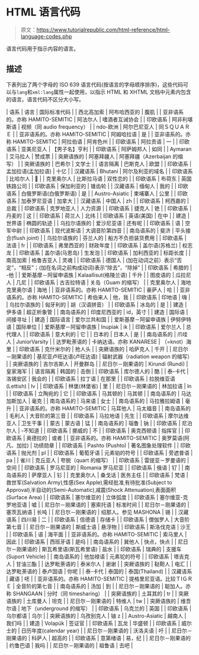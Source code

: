 # HTML 语言代码

> 原文：<https://www.tutorialrepublic.com/html-reference/html-language-codes.php>

语言代码用于指示内容的语言。

## 描述

下表列出了两个字母的 ISO 639 语言代码(按语言的字母顺序排序)，这些代码可以与`lang`和`xml:lang`属性一起使用，以指示 HTML 和 XHTML 文档中元素内包含的语言。语言代码不区分大小写。

| 语系 | 语言 | 国际标准代码 |
| 西北高加索 | 阿布哈西亚的 | 腹肌 |
| 亚非语系的。亦称 HAMITO-SEMITIC | 阿法尔人 | 嗜酒者互诫协会 |
| 印欧语系 | 阿非利堪斯语 | 视频（同 audio frequency） |
| ndo-欧洲 | 阿尔巴尼亚人 | 同ＳＱＵＡＲＥ |
| 亚非语系的。亦称 HAMITO-SEMITIC | 阿姆哈拉语 | 是 |
| 亚非语系的。亦称 HAMITO-SEMITIC | 阿拉伯语 | 阿肯色州 |
| 印欧语系 | 阿拉贡语 | 一 |
| 印欧语系 | 亚美尼亚人 | 【男子名】亨利 |
| 印欧语系 | 阿萨姆邦人 | 如同 |
| Aymaran | 艾马拉人 | 赞成票 |
| 突厥语族的 | 阿塞拜疆人 | 阿塞拜疆（Azerbaijan 的缩写） |
| 突厥语族的 | 巴希尔 | 文学士 |
| 语言隔离 | 巴斯克人 | 欧盟 |
| 印欧语系 | 孟加拉语(孟加拉语) | 十亿 |
| 汉藏语系 | Bhutani | 阿尔及利亚的域名 |
| 印欧语系 | 比哈尔人 |  |
| 克里奥尔人 | 比斯拉马语 | 双性恋的 |
| 印欧语系 | 布荷东 | 英国铁路公司 |
| 印欧语系 | 保加利亚的 | 锥齿轮 |
| 汉藏语系 | 缅甸人 | 我的 |
| 印欧语系 | 白俄罗斯语(白俄罗斯语) | 是 |
| Austro-Asiatic | 柬埔寨人 | 公里 |
| 印欧语系 | 加泰罗尼亚语 | 加拿大 |
| 汉藏语系 | 中国人 | zh |
| 印欧语系 | 柯西嘉的 | 总裁 |
| 印欧语系 | 克罗地亚人 | 人力资源 |
| 印欧语系 | 捷克人 | 铯 |
| 印欧语系 | 丹麦的 | 这 |
| 印欧语系 | 荷兰人 | 北纬 |
| 印欧语系 | 英语(美国) | 在中 |
| 建造 | 世界语 | 椭圆的轨迹 |
| 乌拉尔语族的 | 爱沙尼亚语 | 还有呢 |
| 印欧语系 | 语 | 空军中尉 |
| 印欧语系 | 现代波斯语 | 大调音阶第四音 |
| 南岛语系的 | 斐济 | 平头接合(flush joint) |
| 乌拉尔语族的 | 芬兰人的 | 船方不负担装货费用 |
| 印欧语系 | 法语 | fr |
| 印欧语系 | 弗里西亚的 | 财政年度 |
| 印欧语系 | 盖尔语(苏格兰) | 权志龙 |
| 印欧语系 | 盖尔语(马恩岛) | 生发泡 |
| 印欧语系 | 加利西亚的 | 标距长度 |
| 南高加索 | 格鲁吉亚人 | 灵魂 |
| 印欧语系 | 德国人 | (加在动词之前）表示“否定”，“相反”；(加在名词之前构成动词)表示“除去”，“除掉” |
| 印欧语系 | 希腊的 | -他 |
| 爱斯基摩－阿留申语族 | Kalaallisut(格陵兰语) | 千升 |
| 图皮语的 | 瓜拉尼人 | 几尼 |
| 印欧语系 | 古吉拉特语 | 关岛（Guam 的缩写） |
| 克里奥尔人 | 海地克里奥尔语 | 海地 |
| 亚非语系的。亦称 HAMITO-SEMITIC | 豪萨人 | 哈 |
| 亚非语系的。亦称 HAMITO-SEMITIC | 希伯来人 | 他，我 |
| 印欧语系 | 印地语 | 嗨 |
| 乌拉尔语族的 | 匈牙利的 | 胡（汉语拼音） |
| 印欧语系 | 冰岛的 | 是 |
| 建造 | 伊多语 | 超正析象管 |
| 南岛语系的 | 印度尼西亚的 | id，英寸 |
| 建造 | 国际语 | 间接寻址 |
| 建造 | 国际语言 | 爱尔兰共和国 |
| 爱斯基摩－阿留申语族 | 伊努伊特语 | 国际单位 |
| 爱斯基摩－阿留申语族 | Inupiak | ik |
| 印欧语系 | 爱尔兰人 | 总代理人 |
| 印欧语系 | 意大利的 | 它 |
| 日本的 | 日本人 | 是 |
| 南岛语系的 | 爪哇人 | JuniorVarsity |
| 达罗毗荼语的 | 卡纳达语。亦称 KANARESE | （=knot）海里 |
| 印欧语系 | 克什米尔的 | 抢人头 |
| 突厥语族的 | 哈萨克人 | 千开 |
| 尼日尔－刚果语的 | 基尼亚卢旺达语(卢旺达语) | 辐射武器（radiation weapon 的缩写） |
| 突厥语族的 | 吉尔吉斯人 | 开曼群岛 |
| 尼日尔－刚果语的 | Kirundi (Rundi) | 皇家海军 |
| 语言隔离 | 韩国的 | 击倒 |
| 印欧语系 | 库尔德人的 | 酷 |
| 泰-卡代 | 洛锡安区 | 我会的 |
| 印欧语系 | 拉丁语 | 在那里 |
| 印欧语系 | 拉脱维亚语(Lettish) | lv |
| 印欧语系 | 林堡(林堡省) | 里 |
| 尼日尔－刚果语的 | 林加拉语 | ln |
| 印欧语系 | 立陶宛的 | 它 |
| 印欧语系 | 马其顿的 | 马其顿 |
| 南岛语系的 | 马达加斯加人 | 毫克 |
| 南岛语系的 | 马来语 | 女士 |
| 南岛语系的 | 马拉雅拉姆语 | 毫升 |
| 亚非语系的。亦称 HAMITO-SEMITIC | 马耳他人 | 马太福音 |
| 南岛语系的 | 毛利人 | 大音阶的第三音 |
| 印欧语系 | 马拉地语 | 先生 |
| 印欧语系 | 摩尔达维亚人 | 卫生干事 |
| 蒙古 | 蒙古语 | 锰 |
| 南岛语系的 | 瑙鲁 | 钠 |
| 印欧语系 | 尼泊尔人 | -不知道 |
| 印欧语系 | 挪威的 | 不 |
| 印欧语系 | 奥克西顿语 | 指挥官 |
| 印欧语系 | 奥德拉的 | 或者 |
| 亚非语系的。亦称 HAMITO-SEMITIC | 奥罗莫语(阿凡、加拉) | 功绩勋章 |
| 印欧语系 | Pashto (Pushto) | 著名图象处理软件 |
| 印欧语系 | 抛光剂 | pl |
| 印欧语系 | 葡萄牙语 | 元素铂的符号 |
| 印欧语系 | 旁遮普语 | pa |
| 雀川 | 克丘亚人 | 夸脱（quart 的缩写） |
| 印欧语系 | 雷提亚－罗曼语的 | 空间 |
| 印欧语系 | 罗马尼亚的 | Romania 罗马尼亚 |
| 印欧语系 | 俄语 | 钌 |
| 南岛语系的 | 萨摩亚人 | 钐 |
| 克里奥尔人 | 桑戈话 | 医务主任 |
| 印欧语系 | 梵语 | 救世军(Salvation Army)ˌ性感(Sex Apple)ˌ需经批准ˌ有待批准(Subject to Approval)ˌ半自动的(Semi-Automatic)ˌ减震(Shock Attenuation)ˌ表面面积(Surface Area) |
| 印欧语系 | 塞尔维亚的 | 立体弧度 |
| 印欧语系 | 塞尔维亚-克罗地亚语 | 嘘 |
| 尼日尔－刚果语的 | 塞索托语 | 标准时间 |
| 尼日尔－刚果语的 | 塞茨瓦纳语 | 长吨 |
| 尼日尔－刚果语的 | 绍那人。参见 MASHONA | 锡 |
| 汉藏语系 | 四川易 | 二 |
| 印欧语系 | 信德语 | 存储卡 |
| 印欧语系 | 僧伽罗人 | 大音阶第七音 |
| 尼日尔－刚果语的 | 斯威士语 | 悬浮物 |
| 印欧语系 | 斯洛伐克语 | 沙王 |
| 印欧语系 | 语 | 海平面 |
| 亚非语系的。亦称 HAMITO-SEMITIC | 索马里人 | 因此 |
| 印欧语系 | 西班牙语 | 是吗 |
| 南岛语系的 | 巽他人 | 快点，快点 |
| 尼日尔－刚果语的 | 斯瓦希里语(斯瓦希里语) | 盐水 |
| 印欧语系 | 瑞典的 | 支援车(Suport Vehicle) |
| 南岛语系的 | 他加禄语 | 元素铊的符号 |
| 印欧语系 | 塔吉克人 | 甘油三酯 |
| 达罗毗荼语的 | 泰米尔人 | 谢谢 |
| 突厥语族的 | 鞑靼人 | 电汇 |
| 达罗毗荼语的 | 泰卢固语 | 你呢 |
| 泰-卡代 | 泰国的 | 泰国(Thailand) |
| 汉藏语系 | 藏语 | 呸 |
| 亚非语系的。亦称 HAMITO-SEMITIC | 提格里尼亚语。比较ＴIＧＲＥ | 全音阶的第七音 |
| 南岛语系的 | 汤加 | 到 |
| 尼日尔－刚果语的 | 聪加人。亦称 SHANGAAN | 分时（同 timesharing） |
| 突厥语族的 | 土耳其的 | tr |
| 突厥语族的 | 土库曼人 | 坦克 |
| 尼日尔－刚果语的 | 特维人 | tw |
| 突厥语族的 | 维吾尔语 | 地下（underground 的缩写） |
| 印欧语系 | 乌克兰的 | 英国 |
| 印欧语系 | 乌尔都语 | 乌尔 |
| 突厥语族的 | 乌孜别克人 | 铀 z |
| Austro-Asiatic | 越南人 | 我们吗 |
| 建造 | Volapük | 签证官 |
| 印欧语系 | 瓦龙 | 华盛顿 |
| 印欧语系 | 威尔士的 | 日历年度(calendar year) |
| 尼日尔－刚果语的 | 沃洛夫语 | 吁 |
| 尼日尔－刚果语的 | 科萨人 | 超高的 |
| 印欧语系 | 意第绪语 | 易，纪 |
| 尼日尔－刚果语的 | 约鲁巴语 | 我吗 |
| 尼日尔－刚果语的 | 祖鲁语 | 去吧 |